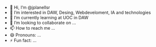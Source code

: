 - 👋 Hi, I’m @jplanellsr
- 👀 I’m interested in DAW, Desing, Webdeveloment, IA and technologies
- 🌱 I’m currently learning at UOC in DAW
- 💞️ I’m looking to collaborate on ...
- 📫 How to reach me ...
- 😄 Pronouns: ...
- ⚡ Fun fact: ...

<!---
jplanellsr/jplanellsr is a ✨ special ✨ repository because its `README.md` (this file) appears on your GitHub profile.
You can click the Preview link to take a look at your changes.
--->
